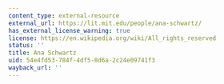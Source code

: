 ```yaml
---
content_type: external-resource
external_url: https://lit.mit.edu/people/ana-schwartz/
has_external_license_warning: true
license: https://en.wikipedia.org/wiki/All_rights_reserved
status: ''
title: Ana Schwartz
uid: 54e4fd53-784f-4df5-8d6a-2c24e09741f3
wayback_url: ''
---
```

